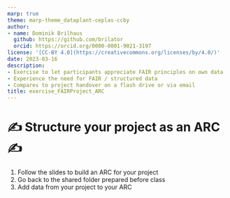 ```yaml
---
marp: true
theme: marp-theme_dataplant-ceplas-ccby
author:
- name: Dominik Brilhaus
  github: https://github.com/brilator
  orcid: https://orcid.org/0000-0001-9021-3197
license: '[CC-BY 4.0](https://creativecommons.org/licenses/by/4.0/)'
date: 2023-03-16
description:
- Exercise to let participants appreciate FAIR principles on own data
- Experience the need for FAIR / structured data
- Compares to project handover on a flash drive or via email
title: exercise_FAIRProject_ARC
---
```


# ✍️ Structure your project as an ARC ✍️

1. Follow the slides to build an ARC for your project
1. Go back to the shared folder prepared before class
1. Add data from your project to your ARC